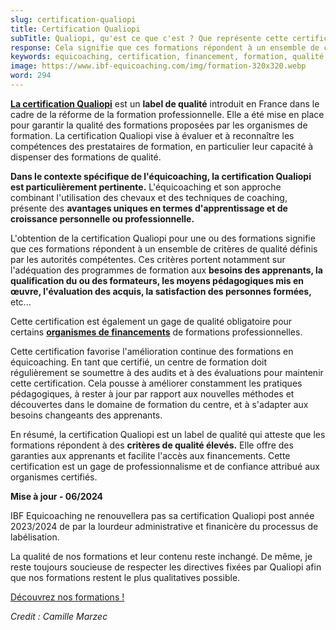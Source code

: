 ```yaml
---
slug: certification-qualiopi
title: Certification Qualiopi
subTitle: Qualiopi, qu'est ce que c'est ? Que représente cette certification ?
response: Cela signifie que ces formations répondent à un ensemble de critères de qualité définis par les autorités compétentes.
keywords: equicoaching, certification, financement, formation, qualité, amélioration continue
image: https://www.ibf-equicoaching.com/img/formation-320x320.webp
word: 294
---
```

**[La certification Qualiopi](https://travail-emploi.gouv.fr/formation-professionnelle/acteurs-cadre-et-qualite-de-la-formation-professionnelle/article/qualiopi-marque-de-certification-qualite-des-prestataires-de-formation)** est un **label de qualité** introduit en France dans le cadre de la réforme de la formation professionnelle. Elle a été mise en place pour garantir la qualité des formations proposées par les organismes de formation. La certification Qualiopi vise à évaluer et à reconnaître les compétences des prestataires de formation, en particulier leur capacité à dispenser des formations de qualité.

**Dans le contexte spécifique de l'équicoaching, la certification Qualiopi est particulièrement pertinente.** L'équicoaching et son approche combinant l'utilisation des chevaux et des techniques de coaching, présente des **avantages uniques en termes d'apprentissage et de croissance personnelle ou professionnelle.**

L'obtention de la certification Qualiopi pour une ou des formations signifie que ces formations répondent à un ensemble de critères de qualité définis par les autorités compétentes. Ces critères portent notamment sur l'adéquation des programmes de formation aux **besoins des apprenants, la qualification du ou des formateurs, les moyens pédagogiques mis en œuvre, l'évaluation des acquis, la satisfaction des personnes formées,** etc...

Cette certification est également un gage de qualité obligatoire pour certains **[organismes de financements](https://www.opco.fr/info/definition-dun-opco)** de formations professionnelles.

Cette certification favorise l'amélioration continue des formations en équicoaching. En tant que certifié, un centre de formation doit régulièrement se soumettre à des audits et à des évaluations pour maintenir cette certification. Cela pousse à améliorer constamment les pratiques pédagogiques, à rester à jour par rapport aux nouvelles méthodes et découvertes dans le domaine de formation du centre, et à s'adapter aux besoins changeants des apprenants.

En résumé, la certification Qualiopi est un label de qualité qui atteste que les formations répondent à des **critères de qualité élevés.** Elle offre des garanties aux apprenants et facilite l'accès aux financements. Cette certification est un gage de professionnalisme et de confiance attribué aux organismes certifiés.

**Mise à jour - 06/2024**

IBF Equicoaching ne renouvellera pas sa certification Qualiopi post année 2023/2024 de par la lourdeur administrative et finanicère du processus de labélisation. 
 
La qualité de nos formations et leur contenu reste inchangé. De même, je reste toujours soucieuse de respecter les directives fixées par Qualiopi afin que nos formations restent le plus qualitatives possible.

[Découvrez nos formations !](/pricing-training)

*Credit : Camille Marzec*

